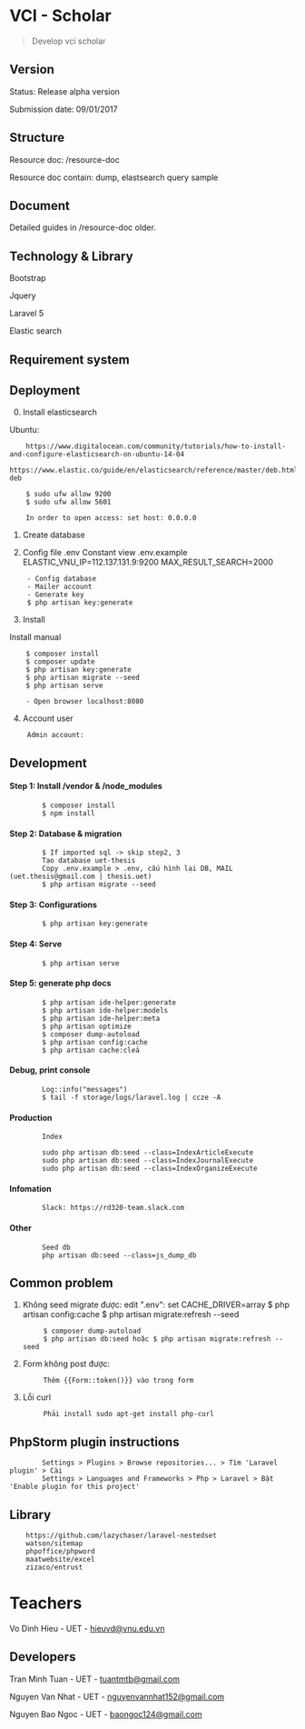 # VCI - Scholar

> Develop vci scholar

## Version
Status: Release alpha version

Submission date: 09/01/2017

## Structure

Resource doc: /resource-doc

Resource doc contain: dump, elastsearch query sample

## Document

Detailed guides in /resource-doc older.


## Technology & Library
Bootstrap

Jquery

Laravel 5

Elastic search

## Requirement system

## Deployment

0. Install elasticsearch

Ubuntu:

        https://www.digitalocean.com/community/tutorials/how-to-install-and-configure-elasticsearch-on-ubuntu-14-04
        https://www.elastic.co/guide/en/elasticsearch/reference/master/deb.html#install-deb
        
        $ sudo ufw allow 9200
        $ sudo ufw allow 5601
        
        In order to open access: set host: 0.0.0.0


1. Create database
      
2. Config file .env
       Constant view .env.example
        ELASTIC_VNU_IP=112.137.131.9:9200
        MAX_RESULT_SEARCH=2000
        
        - Config database
        - Mailer account
        - Generate key
        $ php artisan key:generate

3. Install

Install manual

        $ composer install
        $ composer update
        $ php artisan key:generate
        $ php artisan migrate --seed
        $ php artisan serve
        
        - Open browser localhost:8080
        
4. Account user

        Admin account: 
        
## Development

#### Step 1: Install /vendor & /node_modules
            
            $ composer install
            $ npm install
            
#### Step 2: Database & migration
            $ If imported sql -> skip step2, 3             
            Tạo database uet-thesis
            Copy .env.example > .env, cấu hình lại DB, MAIL (uet.thesis@gmail.com | thesis.uet)
            $ php artisan migrate --seed
            
#### Step 3: Configurations

            $ php artisan key:generate

#### Step 4: Serve

            $ php artisan serve
            
#### Step 5: generate php docs
            
            $ php artisan ide-helper:generate
            $ php artisan ide-helper:models
            $ php artisan ide-helper:meta
            $ php artisan optimize
            $ composer dump-autoload
            $ php artisan config:cache
            $ php artisan cache:cleả
            
#### Debug, print console
            
            Log::info("messages")
            $ tail -f storage/logs/laravel.log | ccze -A

#### Production
            
            Index
            
            sudo php artisan db:seed --class=IndexArticleExecute
            sudo php artisan db:seed --class=IndexJournalExecute
            sudo php artisan db:seed --class=IndexOrganizeExecute
            
#### Infomation
            
            Slack: https://rd320-team.slack.com
            
            
#### Other
            Seed db
            php artisan db:seed --class=js_dump_db
            
                
## Common problem

1. Không seed migrate được:
            edit ".env": set CACHE_DRIVER=array
            $ php artisan config:cache
            $ php artisan migrate:refresh --seed
                        
            $ composer dump-autoload
            $ php artisan db:seed hoặc $ php artisan migrate:refresh --seed
            
2. Form không post được:

            Thêm {{Form::token()}} vào trong form
            
3. Lỗi curl

            Phải install sudo apt-get install php-curl
            
## PhpStorm plugin instructions
    
            Settings > Plugins > Browse repositories... > Tìm 'Laravel plugin' > Cài 
            Settings > Languages and Frameworks > Php > Laravel > Bật 'Enable plugin for this project'
                
      
## Library

        https://github.com/lazychaser/laravel-nestedset
        watson/sitemap
        phpoffice/phpword
        maatwebsite/excel
        zizaco/entrust
# Teachers

Vo Dinh Hieu - UET - hieuvd@vnu.edu.vn

## Developers

Tran Minh Tuan - UET - tuantmtb@gmail.com

Nguyen Van Nhat - UET - nguyenvannhat152@gmail.com

Nguyen Bao Ngoc - UET - baongoc124@gmail.com